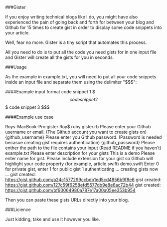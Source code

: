 ###Gister

If you enjoy writing technical blogs like I do, you might have also experienced the pain of going back and forth for between your blog and Github for 15 times to create gist in order to display some code snippets into your article. 

Well, fear no more. Gister is a tiny script that automates this process.

All you need to do is to put all the code you need gists for in one input file and Gister will create all the gists for you in seconds.

###Usage

As the example in example.txt, you will need to put all your code snippets inside an input file and separate them using the delimiter "$$$":

####Example input format
code snippet 1
$$$
code snippet 2
$$$
code snippet 3
$$$

####Example use case

Roys-MacBook-Pro:gister Roy$ ruby gister.rb 
Please enter your Github username or email. (The Github account you want to create gists on)
{github_username}
Please enter you Github password. (Password is needed becasue creating gist requires authentication)
{github_password}
Please enther the path to the file contains your input (Read README if you haven't)
example.txt
Please enter description for your gists
This is a demo 
Please enter name for gist. Please include extension for your gist so Github will highlight your code property (for example, article.swift)
demo.swift
Enter 0 for private gist, enter 1 for public gist
1
authenticating ...
creating gists now ... 
gist created: https://gist.github.com/a24c1577299ccbdb1ed5cd4856b9f8e6
gist created: https://gist.github.com/127c59f6258efd5577db9e8e6ac72b44
gist created: https://gist.github.com/bf93064980a787e17a00a05ee353b954

Then you can paste these gists URLs directly into your blog.

###Licience

Just kidding, take and use it however you like.
